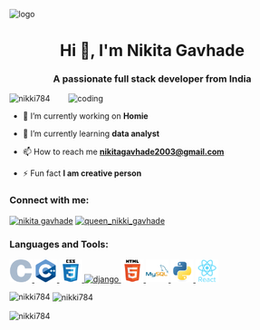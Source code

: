 ![logo](https://github.com/Nikki784/Nikki784/blob/main/Your%20paragraph%20text.png)
<h1 align="center">Hi 👋, I'm Nikita Gavhade</h1>
<h3 align="center">A passionate full stack developer from India</h3>

<img align="right" alt="coding" width="400" src="![image](https://github.com/user-attachments/assets/c84f0248-3357-453d-8120-103ffe351ed1)
">
  
<p align="left"> <img src="https://komarev.com/ghpvc/?username=nikki784&label=Profile%20views&color=0e75b6&style=flat" alt="nikki784" /> </p>

- 🔭 I’m currently working on **Homie**

- 🌱 I’m currently learning **data analyst**

- 📫 How to reach me **nikitagavhade2003@gmail.com**

- ⚡ Fun fact **I am creative person**

<h3 align="left">Connect with me:</h3>
<p align="left">
<a href="https://linkedin.com/in/nikita gavhade" target="blank"><img align="center" src="https://raw.githubusercontent.com/rahuldkjain/github-profile-readme-generator/master/src/images/icons/Social/linked-in-alt.svg" alt="nikita gavhade" height="30" width="40" /></a>
<a href="https://instagram.com/queen_nikki_gavhade" target="blank"><img align="center" src="https://raw.githubusercontent.com/rahuldkjain/github-profile-readme-generator/master/src/images/icons/Social/instagram.svg" alt="queen_nikki_gavhade" height="30" width="40" /></a>
</p>

<h3 align="left">Languages and Tools:</h3>
<p align="left"> <a href="https://www.cprogramming.com/" target="_blank" rel="noreferrer"> <img src="https://raw.githubusercontent.com/devicons/devicon/master/icons/c/c-original.svg" alt="c" width="40" height="40"/> </a> <a href="https://www.w3schools.com/cpp/" target="_blank" rel="noreferrer"> <img src="https://raw.githubusercontent.com/devicons/devicon/master/icons/cplusplus/cplusplus-original.svg" alt="cplusplus" width="40" height="40"/> </a> <a href="https://www.w3schools.com/css/" target="_blank" rel="noreferrer"> <img src="https://raw.githubusercontent.com/devicons/devicon/master/icons/css3/css3-original-wordmark.svg" alt="css3" width="40" height="40"/> </a> <a href="https://www.djangoproject.com/" target="_blank" rel="noreferrer"> <img src="https://cdn.worldvectorlogo.com/logos/django.svg" alt="django" width="40" height="40"/> </a> <a href="https://www.w3.org/html/" target="_blank" rel="noreferrer"> <img src="https://raw.githubusercontent.com/devicons/devicon/master/icons/html5/html5-original-wordmark.svg" alt="html5" width="40" height="40"/> </a> <a href="https://www.mysql.com/" target="_blank" rel="noreferrer"> <img src="https://raw.githubusercontent.com/devicons/devicon/master/icons/mysql/mysql-original-wordmark.svg" alt="mysql" width="40" height="40"/> </a> <a href="https://www.python.org" target="_blank" rel="noreferrer"> <img src="https://raw.githubusercontent.com/devicons/devicon/master/icons/python/python-original.svg" alt="python" width="40" height="40"/> </a> <a href="https://reactjs.org/" target="_blank" rel="noreferrer"> <img src="https://raw.githubusercontent.com/devicons/devicon/master/icons/react/react-original-wordmark.svg" alt="react" width="40" height="40"/> </a> </p>

<p><img align="left" src="https://github-readme-stats.vercel.app/api/top-langs?username=nikki784&show_icons=true&locale=en&layout=compact" alt="nikki784" /></p>

<p>&nbsp;<img align="center" src="https://github-readme-stats.vercel.app/api?username=nikki784&show_icons=true&locale=en" alt="nikki784" /></p>

<p><img align="center" src="https://github-readme-streak-stats.herokuapp.com/?user=nikki784&" alt="nikki784" /></p>
